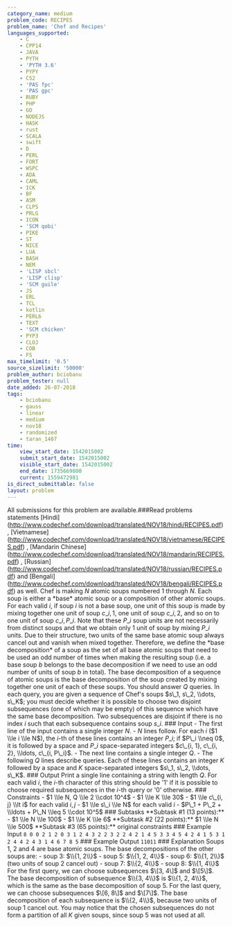 ```yaml
---
category_name: medium
problem_code: RECIPES
problem_name: 'Chef and Recipes'
languages_supported:
    - C
    - CPP14
    - JAVA
    - PYTH
    - 'PYTH 3.6'
    - PYPY
    - CS2
    - 'PAS fpc'
    - 'PAS gpc'
    - RUBY
    - PHP
    - GO
    - NODEJS
    - HASK
    - rust
    - SCALA
    - swift
    - D
    - PERL
    - FORT
    - WSPC
    - ADA
    - CAML
    - ICK
    - BF
    - ASM
    - CLPS
    - PRLG
    - ICON
    - 'SCM qobi'
    - PIKE
    - ST
    - NICE
    - LUA
    - BASH
    - NEM
    - 'LISP sbcl'
    - 'LISP clisp'
    - 'SCM guile'
    - JS
    - ERL
    - TCL
    - kotlin
    - PERL6
    - TEXT
    - 'SCM chicken'
    - PYP3
    - CLOJ
    - COB
    - FS
max_timelimit: '0.5'
source_sizelimit: '50000'
problem_author: bciobanu
problem_tester: null
date_added: 26-07-2018
tags:
    - bciobanu
    - gauss
    - linear
    - medium
    - nov18
    - randomized
    - taran_1407
time:
    view_start_date: 1542015002
    submit_start_date: 1542015002
    visible_start_date: 1542015002
    end_date: 1735669800
    current: 1559472981
is_direct_submittable: false
layout: problem
---
```

All submissions for this problem are available.\###Read problems statements \[Hindi\](http://www.codechef.com/download/translated/NOV18/hindi/RECIPES.pdf) , \[Vietnamese\](http://www.codechef.com/download/translated/NOV18/vietnamese/RECIPES.pdf) , \[Mandarin Chinese\](http://www.codechef.com/download/translated/NOV18/mandarin/RECIPES.pdf) , \[Russian\](http://www.codechef.com/download/translated/NOV18/russian/RECIPES.pdf) and \[Bengali\](http://www.codechef.com/download/translated/NOV18/bengali/RECIPES.pdf) as well. Chef is making $N$ atomic soups numbered $1$ through $N$. Each soup is either a \*base\* atomic soup or a composition of other atomic soups. For each valid $i$, if soup $i$ is not a base soup, one unit of this soup is made by mixing together one unit of soup $c\_{i, 1}$, one unit of soup $c\_{i, 2}$, and so on to one unit of soup $c\_{i, P\_i}$. Note that these $P\_i$ soup units are not necessarily from distinct soups and that we obtain only $1$ unit of soup by mixing $P\_i$ units. Due to their structure, two units of the same base atomic soup always cancel out and vanish when mixed together. Therefore, we define the \*base decomposition\* of a soup as the set of all base atomic soups that need to be used an odd number of times when making the resulting soup (i.e. a base soup $b$ belongs to the base decomposition if we need to use an odd number of units of soup $b$ in total). The base decomposition of a sequence of atomic soups is the base decomposition of the soup created by mixing together one unit of each of these soups. You should answer $Q$ queries. In each query, you are given a sequence of Chef's soups $s\_1, s\_2, \\dots, s\_K$; you must decide whether it is possible to choose two disjoint subsequences (one of which may be empty) of this sequence which have the same base decomposition. Two subsequences are disjoint if there is no index $i$ such that each subsequence contains soup $s\_i$. ### Input - The first line of the input contains a single integer $N$. - $N$ lines follow. For each $i$ ($1 \\le i \\le N$), the $i$-th of these lines contains an integer $P\_i$; if $P\_i \\neq 0$, it is followed by a space and $P\_i$ space-separated integers $c\_{i, 1}, c\_{i, 2}, \\ldots, c\_{i, P\_i}$. - The next line contains a single integer $Q$. - The following $Q$ lines describe queries. Each of these lines contains an integer $K$ followed by a space and $K$ space-separated integers $s\_1, s\_2, \\dots, s\_K$. ### Output Print a single line containing a string with length $Q$. For each valid $i$, the $i$-th character of this string should be '1' if it is possible to choose required subsequences in the $i$-th query or '0' otherwise. ### Constraints - $1 \\le N, Q \\le 2 \\cdot 10^4$ - $1 \\le K \\le 30$ - $1 \\le c\_{i, j} \\lt i$ for each valid $i, j$ - $1 \\le s\_i \\le N$ for each valid $i$ - $P\_1 + P\_2 + \\ldots + P\_N \\leq 5 \\cdot 10^5$ ### Subtasks \*\*Subtask #1 (13 points):\*\* - $1 \\le N \\le 100$ - $1 \\le K \\le 6$ \*\*Subtask #2 (22 points):\*\* $1 \\le N \\le 500$ \*\*Subtask #3 (65 points):\*\* original constraints ### Example Input ``` 8 0 0 2 1 2 0 3 1 2 4 3 2 2 3 2 2 4 2 1 4 5 3 3 4 5 4 2 4 1 5 3 1 2 4 4 2 4 3 1 4 6 7 8 5 ``` ### Example Output ``` 11011 ``` ### Explanation Soups $1$, $2$ and $4$ are base atomic soups. The base decompositions of the other soups are: - soup $3$: $\\{1, 2\\}$ - soup $5$: $\\{1, 2, 4\\}$ - soup $6$: $\\{1, 2\\}$ (two units of soup $2$ cancel out) - soup $7$: $\\{2, 4\\}$ - soup $8$: $\\{1, 4\\}$ For the first query, we can choose subsequences $\[3, 4\]$ and $\[5\]$. The base decomposition of subsequence $\\{3, 4\\}$ is $\\{1, 2, 4\\}$, which is the same as the base decomposition of soup $5$. For the last query, we can choose subsequences $\[6, 8\]$ and $\[7\]$. The base decomposition of each subsequence is $\\{2, 4\\}$, because two units of soup $1$ cancel out. You may notice that the chosen subsequences do not form a partition of all $K$ given soups, since soup $5$ was not used at all.
